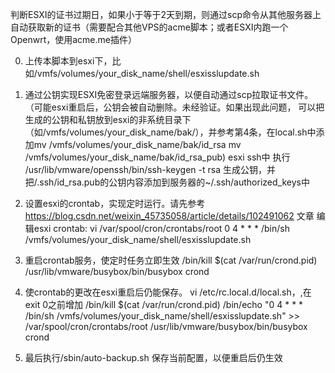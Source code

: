 判断ESXI的证书过期日，如果小于等于2天到期，则通过scp命令从其他服务器上自动获取新的证书（需要配合其他VPS的acme脚本；或者ESXI内跑一个Openwrt，使用acme.me插件）

0. 上传本脚本到esxi下，比如/vmfs/volumes/your_disk_name/shell/esxisslupdate.sh

1. 通过公钥实现ESXI免密登录远端服务器，以便自动通过scp拉取证书文件。（可能esxi重启后，公钥会被自动删除。未经验证。如果出现此问题，
可以把生成的公钥和私钥放到esxi的非系统目录下（如/vmfs/volumes/your_disk_name/bak/），并参考第4条，在local.sh中添加mv /vmfs/volumes/your_disk_name/bak/id_rsa mv /vmfs/volumes/your_disk_name/bak/id_rsa_pub)
esxi ssh中 执行 /usr/lib/vmware/openssh/bin/ssh-keygen -t rsa 生成公钥，并把/.ssh/id_rsa.pub的公钥内容添加到服务器的~/.ssh/authorized_keys中

2. 设置esxi的crontab，实现定时运行。请先参考 https://blog.csdn.net/weixin_45735058/article/details/102491062 文章
编辑esxi crontab: vi /var/spool/cron/crontabs/root
0 4 * * * /bin/sh /vmfs/volumes/your_disk_name/shell/esxisslupdate.sh

3. 重启crontab服务，使定时任务立即生效
/bin/kill $(cat /var/run/crond.pid)
/usr/lib/vmware/busybox/bin/busybox crond

4. 使crontab的更改在esxi重启后仍能保存。
vi /etc/rc.local.d/local.sh，,在exit 0之前增加
/bin/kill $(cat /var/run/crond.pid)
/bin/echo "0 4 * * * /bin/sh /vmfs/volumes/your_disk_name/shell/esxisslupdate.sh" >> /var/spool/cron/crontabs/root
/usr/lib/vmware/busybox/bin/busybox crond

5. 最后执行/sbin/auto-backup.sh 保存当前配置，以便重启后仍生效
